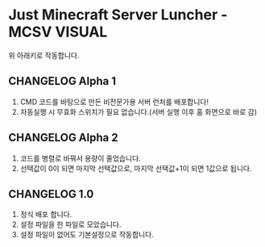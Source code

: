 # Just Minecraft Server Luncher - MCSV VISUAL
위 아래키로 작동합니다.
## CHANGELOG Alpha 1
1. CMD 코드를 바탕으로 만든 비전문가용 서버 런처를 배포합니다!  
2. 자동실행 시 무효화 스위치가 필요 없습니다.(서버 실행 이후 홈 화면으로 바로 감)  
## CHANGELOG Alpha 2
1. 코드를 병렬로 바꿔서 용량이 줄었습니다.
2. 선택값이 0이 되면 마지막 선택값으로, 마지막 선택값+1이 되면 1값으로 됩니다.
## CHANGELOG 1.0
1. 정식 배포 합니다.
2. 설정 파일을 한 파일로 모았습니다.
3. 설정 파일이 없어도 기본설정으로 작동합니다.
